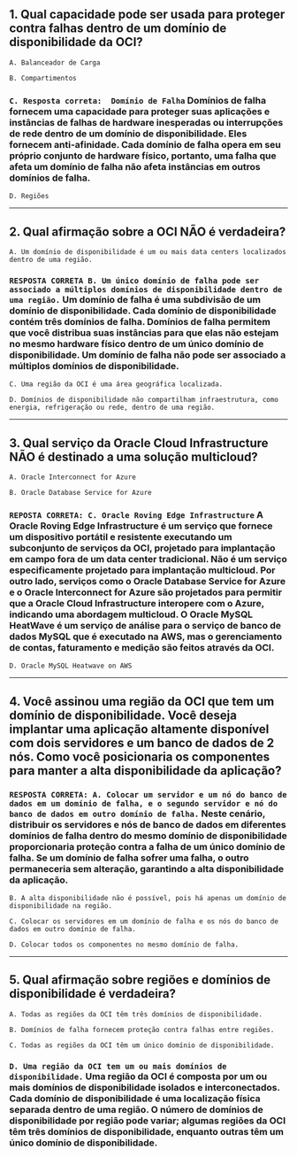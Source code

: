 ## 1. Qual capacidade pode ser usada para proteger contra falhas dentro de um domínio de disponibilidade da OCI?


`A. Balanceador de Carga`


`B. Compartimentos`


### **`C. Resposta correta:  Domínio de Falha`** Domínios de falha fornecem uma capacidade para proteger suas aplicações e instâncias de falhas de hardware inesperadas ou interrupções de rede dentro de um domínio de disponibilidade. Eles fornecem anti-afinidade. Cada domínio de falha opera em seu próprio conjunto de hardware físico, portanto, uma falha que afeta um domínio de falha não afeta instâncias em outros domínios de falha.

`D. Regiões`

---

## 2. Qual afirmação sobre a OCI NÃO é verdadeira?

`A. Um domínio de disponibilidade é um ou mais data centers localizados dentro de uma região.`

### **`RESPOSTA CORRETA B. Um único domínio de falha pode ser associado a múltiplos domínios de disponibilidade dentro de uma região.`** Um domínio de falha é uma subdivisão de um domínio de disponibilidade. Cada domínio de disponibilidade contém três domínios de falha. Domínios de falha permitem que você distribua suas instâncias para que elas não estejam no mesmo hardware físico dentro de um único domínio de disponibilidade. Um domínio de falha não pode ser associado a múltiplos domínios de disponibilidade.

`C. Uma região da OCI é uma área geográfica localizada.`

`D. Domínios de disponibilidade não compartilham infraestrutura, como energia, refrigeração ou rede, dentro de uma região.`

---

## 3. Qual serviço da Oracle Cloud Infrastructure NÃO é destinado a uma solução multicloud?

`A. Oracle Interconnect for Azure`

`B. Oracle Database Service for Azure`

### **`REPOSTA CORRETA: C. Oracle Roving Edge Infrastructure`** A Oracle Roving Edge Infrastructure é um serviço que fornece um dispositivo portátil e resistente executando um subconjunto de serviços da OCI, projetado para implantação em campo fora de um data center tradicional. Não é um serviço especificamente projetado para implantação multicloud. Por outro lado, serviços como o Oracle Database Service for Azure e o Oracle Interconnect for Azure são projetados para permitir que a Oracle Cloud Infrastructure interopere com o Azure, indicando uma abordagem multicloud. O Oracle MySQL HeatWave é um serviço de análise para o serviço de banco de dados MySQL que é executado na AWS, mas o gerenciamento de contas, faturamento e medição são feitos através da OCI.


`D. Oracle MySQL Heatwave on AWS`

---

## 4. Você assinou uma região da OCI que tem um domínio de disponibilidade. Você deseja implantar uma aplicação altamente disponível com dois servidores e um banco de dados de 2 nós. Como você posicionaria os componentes para manter a alta disponibilidade da aplicação?


### `RESPOSTA CORRETA: A. Colocar um servidor e um nó do banco de dados em um domínio de falha, e o segundo servidor e nó do banco de dados em outro domínio de falha.` Neste cenário, distribuir os servidores e nós de banco de dados em diferentes domínios de falha dentro do mesmo domínio de disponibilidade proporcionaria proteção contra a falha de um único domínio de falha. Se um domínio de falha sofrer uma falha, o outro permaneceria sem alteração, garantindo a alta disponibilidade da aplicação.


`B. A alta disponibilidade não é possível, pois há apenas um domínio de disponibilidade na região.`

`C. Colocar os servidores em um domínio de falha e os nós do banco de dados em outro domínio de falha.`

`D. Colocar todos os componentes no mesmo domínio de falha.`

---

## 5. Qual afirmação sobre regiões e domínios de disponibilidade é verdadeira?

`A. Todas as regiões da OCI têm três domínios de disponibilidade.`

`B. Domínios de falha fornecem proteção contra falhas entre regiões.`

`C. Todas as regiões da OCI têm um único domínio de disponibilidade.`

### **`D. Uma região da OCI tem um ou mais domínios de disponibilidade.`** Uma região da OCI é composta por um ou mais domínios de disponibilidade isolados e interconectados. Cada domínio de disponibilidade é uma localização física separada dentro de uma região. O número de domínios de disponibilidade por região pode variar; algumas regiões da OCI têm três domínios de disponibilidade, enquanto outras têm um único domínio de disponibilidade.

